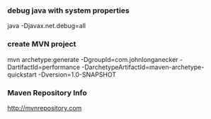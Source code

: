 ### debug java with system properties
java -Djavax.net.debug=all

### create MVN project
mvn archetype:generate -DgroupId=com.johnlonganecker -DartifactId=performance -DarchetypeArtifactId=maven-archetype-quickstart -Dversion=1.0-SNAPSHOT

### Maven Repository Info
http://mvnrepository.com
